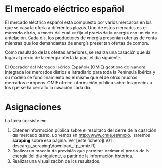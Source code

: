 

# El mercado eléctrico español


El mercado eléctrico español está compuesto por varios mercados en los que se casa la oferta a diferentes plazos. Uno de estos mercados es el mercado diario, a través del cual se fija el precio de la energía con un día de antelación. Cada día, los productores de energía presentan ofertas de venta mientras que los demandantes de energía presentan ofertas de compra.

Como resultado de las ofertas anteriores, se realiza una casación que da lugar al precio de la energía ofertada para el día siguiente.

El Operador del Mercado Ibérico Española (OMIE) gestiona de manera integrada los mercados diarios e intradiario para toda la Península Ibérica y su modelo de funcionamiento es el mismo que el de otros muchos mercados europeos. OMIE ofrece información publica sobre los precios a los que se ha cerrado la casación cada día.


# Asignaciones

La tarea consiste en:
1.	Obtener información pública sobre el resultado del cierre de la casación del mercado diario. Lo vemos en http://www.omie.es/inicio. Haremos **scraping** sobre esa página.  Ver [este fichero](.\01 descarga_scraping\download_ftp_omie.R)
2.	Realizar un modelo de previsión que permitan estimar el precio de la energía del día siguiente, a partir de la información histórica. 
3.	Realizar una visualización de los resultados.



